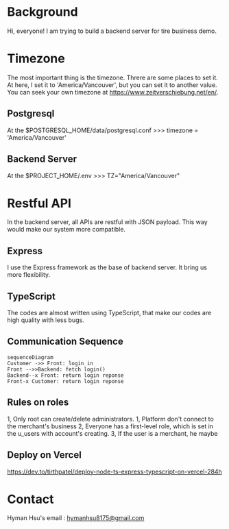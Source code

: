 # Background

Hi, everyone! I am trying to build a backend server for tire business demo.

# Timezone

The most important thing is the timezone. Threre are some places to set it. At here, I set it to 'America/Vancouver', but you can set it to another value. You can seek your own timezone at https://www.zeitverschiebung.net/en/.

## Postgresql

At the $POSTGRESQL_HOME/data/postgresql.conf >>>
timezone = 'America/Vancouver'

## Backend Server

At the $PROJECT_HOME/.env >>>
TZ="America/Vancouver"

# Restful API

In the backend server, all APIs are restful with JSON payload. This way would make our system more compatible.

## Express

I use the Express framework as the base of backend server. It bring us more flexibility.

## TypeScript

The codes are almost written using TypeScript, that make our codes are high quality with less bugs.

## Communication Sequence

```mermaid
sequenceDiagram
Customer ->> Front: login in
Front -->>Backend: fetch login()
Backend--x Front: return login reponse
Front-x Customer: return login reponse
```

## Rules on roles

1, Only root can create/delete administrators.
1, Platform don't connect to the merchant's business
2, Everyone has a first-level role, which is set in the u_users with account's creating. 
3, If the user is a merchant, he maybe


## Deploy on Vercel

https://dev.to/tirthpatel/deploy-node-ts-express-typescript-on-vercel-284h

# Contact

Hyman Hsu's email : hymanhsu8175@gmail.com
